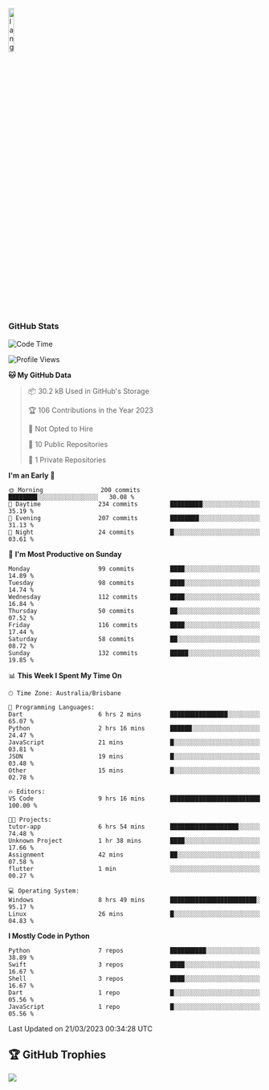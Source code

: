 <p align="left"><img width=15%" src="https://github.com/alansmathew/alansmathew/raw/master/lang.gif" alt="lang image here" /></p>

# <h3 align="left">GitHub Stats</h3>

<!--START_SECTION:waka-->
![Code Time](http://img.shields.io/badge/Code%20Time-171%20hrs%208%20mins-blue)

![Profile Views](http://img.shields.io/badge/Profile%20Views-5-blue)

**🐱 My GitHub Data** 

> 📦 30.2 kB Used in GitHub's Storage 
 > 
> 🏆 106 Contributions in the Year 2023
 > 
> 🚫 Not Opted to Hire
 > 
> 📜 10 Public Repositories 
 > 
> 🔑 1 Private Repositories 
 > 
**I'm an Early 🐤** 

```text
🌞 Morning                200 commits         ████████░░░░░░░░░░░░░░░░░   30.08 % 
🌆 Daytime                234 commits         █████████░░░░░░░░░░░░░░░░   35.19 % 
🌃 Evening                207 commits         ████████░░░░░░░░░░░░░░░░░   31.13 % 
🌙 Night                  24 commits          █░░░░░░░░░░░░░░░░░░░░░░░░   03.61 % 
```
📅 **I'm Most Productive on Sunday** 

```text
Monday                   99 commits          ████░░░░░░░░░░░░░░░░░░░░░   14.89 % 
Tuesday                  98 commits          ████░░░░░░░░░░░░░░░░░░░░░   14.74 % 
Wednesday                112 commits         ████░░░░░░░░░░░░░░░░░░░░░   16.84 % 
Thursday                 50 commits          ██░░░░░░░░░░░░░░░░░░░░░░░   07.52 % 
Friday                   116 commits         ████░░░░░░░░░░░░░░░░░░░░░   17.44 % 
Saturday                 58 commits          ██░░░░░░░░░░░░░░░░░░░░░░░   08.72 % 
Sunday                   132 commits         █████░░░░░░░░░░░░░░░░░░░░   19.85 % 
```


📊 **This Week I Spent My Time On** 

```text
🕑︎ Time Zone: Australia/Brisbane

💬 Programming Languages: 
Dart                     6 hrs 2 mins        ████████████████░░░░░░░░░   65.07 % 
Python                   2 hrs 16 mins       ██████░░░░░░░░░░░░░░░░░░░   24.47 % 
JavaScript               21 mins             █░░░░░░░░░░░░░░░░░░░░░░░░   03.81 % 
JSON                     19 mins             █░░░░░░░░░░░░░░░░░░░░░░░░   03.48 % 
Other                    15 mins             █░░░░░░░░░░░░░░░░░░░░░░░░   02.78 % 

🔥 Editors: 
VS Code                  9 hrs 16 mins       █████████████████████████   100.00 % 

🐱‍💻 Projects: 
tutor-app                6 hrs 54 mins       ███████████████████░░░░░░   74.48 % 
Unknown Project          1 hr 38 mins        ████░░░░░░░░░░░░░░░░░░░░░   17.66 % 
Assignment               42 mins             ██░░░░░░░░░░░░░░░░░░░░░░░   07.58 % 
flutter                  1 min               ░░░░░░░░░░░░░░░░░░░░░░░░░   00.27 % 

💻 Operating System: 
Windows                  8 hrs 49 mins       ████████████████████████░   95.17 % 
Linux                    26 mins             █░░░░░░░░░░░░░░░░░░░░░░░░   04.83 % 
```

**I Mostly Code in Python** 

```text
Python                   7 repos             ██████████░░░░░░░░░░░░░░░   38.89 % 
Swift                    3 repos             ████░░░░░░░░░░░░░░░░░░░░░   16.67 % 
Shell                    3 repos             ████░░░░░░░░░░░░░░░░░░░░░   16.67 % 
Dart                     1 repo              █░░░░░░░░░░░░░░░░░░░░░░░░   05.56 % 
JavaScript               1 repo              █░░░░░░░░░░░░░░░░░░░░░░░░   05.56 % 
```




 Last Updated on 21/03/2023 00:34:28 UTC
<!--END_SECTION:waka-->

## 🏆 GitHub Trophies

![](https://github-profile-trophy.vercel.app/?username=samh06&theme=discord&no-frame=true&no-bg=false&margin-w=4)
